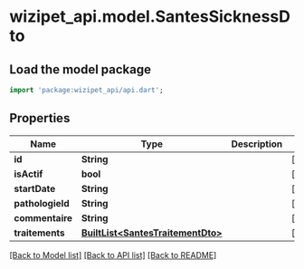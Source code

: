 # wizipet_api.model.SantesSicknessDto

## Load the model package
```dart
import 'package:wizipet_api/api.dart';
```

## Properties
Name | Type | Description | Notes
------------ | ------------- | ------------- | -------------
**id** | **String** |  | [optional] 
**isActif** | **bool** |  | [optional] 
**startDate** | **String** |  | [optional] 
**pathologieId** | **String** |  | [optional] 
**commentaire** | **String** |  | [optional] 
**traitements** | [**BuiltList&lt;SantesTraitementDto&gt;**](SantesTraitementDto.md) |  | [optional] 

[[Back to Model list]](../README.md#documentation-for-models) [[Back to API list]](../README.md#documentation-for-api-endpoints) [[Back to README]](../README.md)


